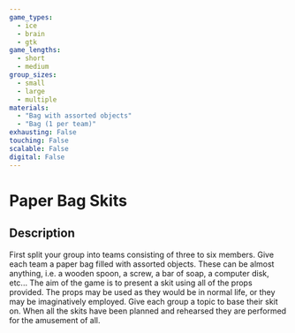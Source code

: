 ```yaml
---
game_types:
  - ice
  - brain
  - gtk
game_lengths:
  - short
  - medium
group_sizes:
  - small
  - large
  - multiple
materials:
  - "Bag with assorted objects"
  - "Bag (1 per team)"
exhausting: False
touching: False
scalable: False
digital: False
---
```

# Paper Bag Skits

## Description
First split your group into teams consisting of three to six members. Give each
team a paper bag filled with assorted objects. These can be almost anything, i.e. a wooden spoon, a screw, a bar of soap, a computer disk, etc... The aim of the game is to present a skit using all of the props provided. The props may be used as they would be in normal life, or they may be imaginatively employed. Give each group a topic to base their skit on. When all the skits have been planned and rehearsed they are performed for the amusement of all.
